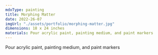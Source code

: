 ```yaml
---
mdxType: painting
title: Morphing Matter
date: 2022-26-07
imgUrl: "./assets/portfolio/morphing-matter.jpg"
dimensions: 18 x 24 inches
materials: Pour acrylic paint, painting medium, and paint markers
---
```


Pour acrylic paint, painting medium, and paint markers

